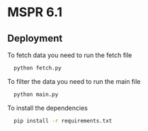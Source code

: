 
# MSPR 6.1


## Deployment

To fetch data you need to run the fetch file

```bash
  python fetch.py
```

To filter the data you need to run the main file
```bash
  python main.py
```

To install the dependencies
```bash
  pip install -r requirements.txt
```
